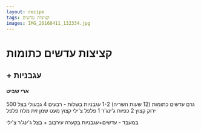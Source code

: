 ```yaml
---
layout: recipe
tags: קציצות עדשים
images: IMG_20160411_132334.jpg
---
```


# קציצות עדשים כתומות

## + עגבניות 

#### ארי שביט

500 גרם עדשים כתומות (12 שעות השריה)
1-2 עגבניות בשלות - רבעים
4 גבעולי בצל ירוק קצוץ
2 כפיות ג'ינג'ר
1 פלפל צ'ילי קצוץ
מעט שמן זית
מלח פלפל

במעבד - עדשים+עגבניות
בקערה עירבוב + בצל ג'ינג'ר צ'ילי
